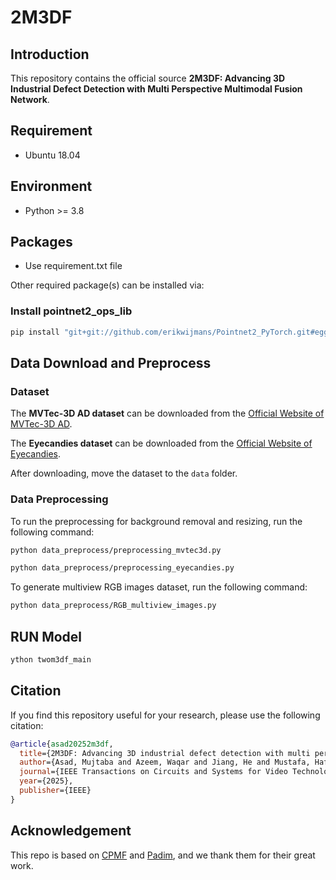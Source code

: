 # 2M3DF
## Introduction

This repository contains the official source **2M3DF: Advancing 3D Industrial Defect Detection with Multi Perspective Multimodal Fusion Network**.

## Requirement

- Ubuntu 18.04

## Environment

- Python >= 3.8

## Packages

- Use requirement.txt file

Other required package(s) can be installed via:

### Install pointnet2_ops_lib
```bash
pip install "git+git://github.com/erikwijmans/Pointnet2_PyTorch.git#egg=pointnet2_ops&subdirectory=pointnet2_ops_lib"
```
## Data Download and Preprocess

### Dataset

The **MVTec-3D AD dataset** can be downloaded from the [Official Website of MVTec-3D AD](https://www.mvtec.com/company/research/datasets/mvtec-3d-ad).

The **Eyecandies dataset** can be downloaded from the [Official Website of Eyecandies](https://eyecan-ai.github.io/eyecandies/).

After downloading, move the dataset to the `data` folder.

### Data Preprocessing

To run the preprocessing for background removal and resizing, run the following command:

```bash
python data_preprocess/preprocessing_mvtec3d.py
```
```bash
python data_preprocess/preprocessing_eyecandies.py
```
To generate multiview RGB images dataset, run the following command:
```bash
python data_preprocess/RGB_multiview_images.py
```

## RUN Model

```bash
ython twom3df_main
```


## Citation

If you find this repository useful for your research, please use the following citation:

```bibtex
@article{asad20252m3df,
  title={2M3DF: Advancing 3D industrial defect detection with multi perspective multimodal fusion network},
  author={Asad, Mujtaba and Azeem, Waqar and Jiang, He and Mustafa, Hafiz Tayyab and Yang, Jie and Liu, Wei},
  journal={IEEE Transactions on Circuits and Systems for Video Technology},
  year={2025},
  publisher={IEEE}
}
```

## Acknowledgement

This repo is based on [CPMF](https://github.com/caoyunkang/CPMF) and [Padim](https://github.com/taikiinoue45/PaDiM), and we thank them for their great work.
